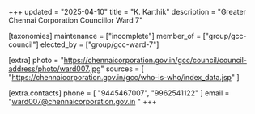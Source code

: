 +++
updated = "2025-04-10"
title = "K. Karthik"
description = "Greater Chennai Corporation Councillor Ward 7"

[taxonomies]
maintenance = ["incomplete"]
member_of = ["group/gcc-council"]
elected_by = ["group/gcc-ward-7"]

[extra]
photo = "https://chennaicorporation.gov.in/gcc/council/council-address/photo/ward007.jpg"
sources = [
    "https://chennaicorporation.gov.in/gcc/who-is-who/index_data.jsp"
]

[extra.contacts]
phone = [
    "9445467007",
    "9962541122"
]
email = "ward007@chennaicorporation.gov.in "
+++
